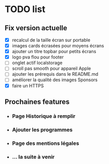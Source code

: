 # TODO list

## Fix version actuelle

* [x] recalcul de la taille écran sur portable
* [x] images cards écrasées pour moyens écrans
* [x] ajouter un titre topbar pour petits écrans
* [x] logo pva flou pour footer
* [ ] onglet actif localstorage
* [ ] scroll pas smooth pour appareil Apple
* [ ] ajouter les prérequis dans le README.md
* [ ] améliorer la qualité des images Sponsors
* [x] faire un HTTPS

## Prochaines features

* ### Page Historique à remplir
* ### Ajouter les programmes
* ### Page des mentions légales
* ### ... la suite à venir


